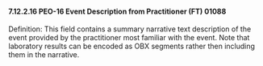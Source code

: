 #### 7.12.2.16 PEO-16 Event Description from Practitioner (FT) 01088

Definition: This field contains a summary narrative text description of the event provided by the practitioner most familiar with the event. Note that laboratory results can be encoded as OBX segments rather then including them in the narrative.
